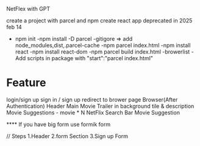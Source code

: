 NetFlex with GPT 

create a project with parcel and npm create react app deprecated in 2025 feb 14 

- npm init
-npm install -D parcel
-gitigore => add node_modules,dist,.parcel-cache
-npm parcel index.html
-npm install react
-npm install react-dom
-npm parcel build index.html
-browerlist 
-Add scripts in package with "start":"parcel index.html"



# Feature
login/sign up
     sign in / sign up 
     redirect to brower page
Browser(After Authentication)
     Header
     Main Movie 
        Trailer in background
        tile & description
        Movie Suggestions
              - movie * N
NetFlix
Search Bar
Movie Suggestion

**** If you have big form use formik form

// Steps
    1.Header
    2.form Section
    3.Sign up Form
